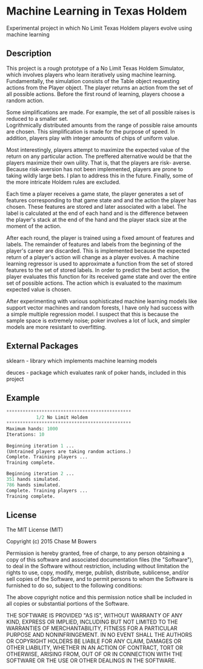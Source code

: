 Machine Learning  in Texas Holdem
========

Experimental project in which No Limit Texas Holdem players evolve using machine learning

## Description

This project is a rough prototype of a No Limit Texas Holdem Simulator, which involves players who learn iteratively
using machine learning.  Fundamentally, the simulation consists of the Table object requesting actions from the
Player object.  The player returns an action from the set of all possible actions. Before the first round of learning, 
players choose a random action.

Some simplifications are made. For example, the set of all possible raises is reduced to a smaller set.  
Logrithmically distributed amounts from the range of possible raise amounts are chosen.  This simplification is made
for the purpose of speed.  In addition, players play with integer amounts of chips of uniform value.

Most interestingly, players attempt to maximize the expected value of the return on any particular action.
The preffered alternative would be that the players maximize their own uility. That is, that the players are risk-
averse.  Because risk-aversion has not been implemented, players are prone to taking wildly large bets.  I plan to
address this in the future.  Finally, some of the more intricate Holdem rules are excluded.

Each time a player receives a game state, the player generates a set of features corresponding to that game state 
and and the action the player has chosen.  These features are stored and later associated with a label.  The label 
is calculated at the end of each hand and is the difference between the player's stack at the end of the hand and the 
player stack size at the moment of the action.

After each round, the player is trained using a fixed amount of features and labels.  The remainder of features and
labels from the beginning of the player's career are discarded. This is implemented because the expected return of a
player's action will change as a player evolves.  A machine learning regressor is used to approximate a function from
the set of stored features to the set of stored labels. In order to predict the best action, the player evaluates this
function for its received game state and over the entire set of possible actions. The action which is evaluated to the
maximum expected value is chosen.

After experimenting with various sophisticated machine learning models like support vector machines and random forests, I 
have only had success with a simple multiple regression model. I suspect that this is because the sample space is 
extremely noise; poker involves a lot of luck, and simpler models are more resistant to overfitting.

## External Packages

sklearn - library which implements machine learning models

deuces - package which evaluates rank of poker hands, included in this project

## Example

```python
**********************************************
           1/2 No Limit Holdem             
**********************************************
Maximum hands: 1000
Iterations: 10
 
Beginning iteration 1 ...
(Untrained players are taking random actions.)
Complete. Training players ...
Training complete.

Beginning iteration 2 ...
351 hands simulated.
786 hands simulated.
Complete. Training players ...
Training complete.
```
## License

The MIT License (MIT)

Copyright (c) 2015 Chase M Bowers

Permission is hereby granted, free of charge, to any person obtaining a copy
of this software and associated documentation files (the "Software"), to deal
in the Software without restriction, including without limitation the rights
to use, copy, modify, merge, publish, distribute, sublicense, and/or sell
copies of the Software, and to permit persons to whom the Software is
furnished to do so, subject to the following conditions:

The above copyright notice and this permission notice shall be included in all
copies or substantial portions of the Software.

THE SOFTWARE IS PROVIDED "AS IS", WITHOUT WARRANTY OF ANY KIND, EXPRESS OR
IMPLIED, INCLUDING BUT NOT LIMITED TO THE WARRANTIES OF MERCHANTABILITY,
FITNESS FOR A PARTICULAR PURPOSE AND NONINFRINGEMENT. IN NO EVENT SHALL THE
AUTHORS OR COPYRIGHT HOLDERS BE LIABLE FOR ANY CLAIM, DAMAGES OR OTHER
LIABILITY, WHETHER IN AN ACTION OF CONTRACT, TORT OR OTHERWISE, ARISING FROM,
OUT OF OR IN CONNECTION WITH THE SOFTWARE OR THE USE OR OTHER DEALINGS IN THE
SOFTWARE.
